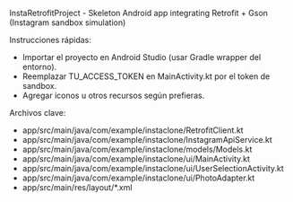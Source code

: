 InstaRetrofitProject - Skeleton Android app integrating Retrofit + Gson (Instagram sandbox simulation)



Instrucciones rápidas:
- Importar el proyecto en Android Studio (usar Gradle wrapper del entorno).
- Reemplazar TU_ACCESS_TOKEN en MainActivity.kt por el token de sandbox.
- Agregar iconos u otros recursos según prefieras.

Archivos clave:
- app/src/main/java/com/example/instaclone/RetrofitClient.kt
- app/src/main/java/com/example/instaclone/InstagramApiService.kt
- app/src/main/java/com/example/instaclone/models/Models.kt
- app/src/main/java/com/example/instaclone/ui/MainActivity.kt
- app/src/main/java/com/example/instaclone/ui/UserSelectionActivity.kt
- app/src/main/java/com/example/instaclone/ui/PhotoAdapter.kt
- app/src/main/res/layout/*.xml


